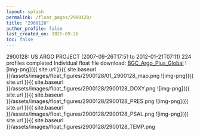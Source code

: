 ```yaml
---
layout: splash
permalink: /float_pages/2900128/
title: "2900128"
author_profile: false
last_created_on: 2025-09-26
toc: false
---
```

 
2900128: US ARGO PROJECT (2007-09-26T17:51 to 2012-01-21T07:11)
224 profiles completed
Individual float file download: [BGC_Argo_Plus_Global](https://ftp.soest.hawaii.edu/bgc_argo_plus/Individual_Floats/outliers_removed/2900128_Sprof_processed.nc)
![img-png]({{ site.url }}{{ site.baseurl }}/assets/images/float_figures/2900128/01_2900128_map.png
![img-png]({{ site.url }}{{ site.baseurl }}/assets/images/float_figures/2900128/2900128_DOXY.png
![img-png]({{ site.url }}{{ site.baseurl }}/assets/images/float_figures/2900128/2900128_PRES.png
![img-png]({{ site.url }}{{ site.baseurl }}/assets/images/float_figures/2900128/2900128_PSAL.png
![img-png]({{ site.url }}{{ site.baseurl }}/assets/images/float_figures/2900128/2900128_TEMP.png
